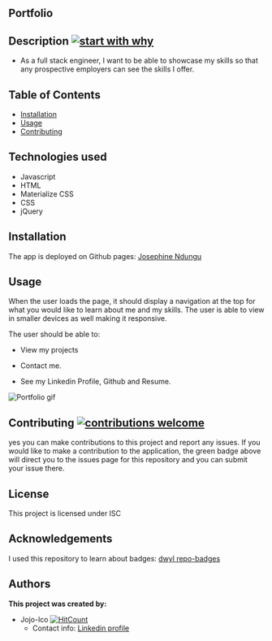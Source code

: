## Portfolio


## Description [![start with why](https://img.shields.io/badge/start%20with-why%3F-brightgreen.svg?style=flat)](http://www.ted.com/talks/simon_sinek_how_great_leaders_inspire_action)

* As a full stack engineer, I want to be able to showcase my skills so that any prospective employers can see the skills I offer.


## Table of Contents

* [Installation](#installation)
* [Usage](#usage)
* [Contributing](#contributing)

## Technologies used

* Javascript
* HTML
* Materialize CSS
* CSS 
* jQuery


## Installation

The app is deployed on Github pages: [Josephine Ndungu](https://jojo-lco.github.io/portfolio/)
## Usage

When the user loads the page, it should display a navigation at the top for what you would like to learn about me and my skills. The user is able to view in smaller devices as well making it responsive. 

The user should be able to:

  * View my projects

  * Contact me.

  * See my Linkedin Profile, Github and Resume.

 ![Portfolio gif](Assets/img/Josephine-Ndungu.gif)

## Contributing [![contributions welcome](https://img.shields.io/badge/contributions-welcome-brightgreen.svg?style=flat)](https://github.com/Jose-lco/portfolio/issues)

yes you can make contributions to this project and report any issues. If you would like to make a contribution to the application, the green badge above will direct you to the issues page for this repository and you can submit your issue there.

## License

This project is licensed under ISC

## Acknowledgements
I used this repository to learn about badges: 
[dwyl repo-badges](https://github.com/dwyl/repo-badges)

## Authors

**This project was created by:**
* Jojo-lco [![HitCount](http://hits.dwyl.com/Jose-lco/portfolio.svg)](http://hits.dwyl.com/Jose-lco/portfolio)
  * Contact info: [Linkedin profile](https://www.linkedin.com/in/josephine-ndungu-a0a441160)

